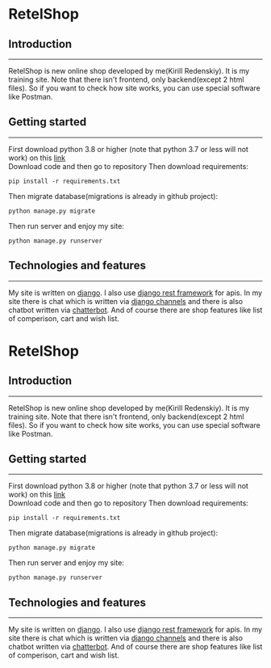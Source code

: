 # RetelShop
## Introduction
---
RetelShop is new online shop developed by me(Kirill Redenskiy). It is my training site. Note that there isn't frontend, only backend(except 2 html files). So if you want to check how site works, you can use special software like Postman.
## Getting started
---
First download python 3.8 or higher (note that python 3.7 or less will not work) on this [link](https://www.python.org "python")  
Download code and then go to repository
Then download requirements:
```
pip install -r requirements.txt
```
Then migrate database(migrations is already in github project):
```
python manage.py migrate
```
Then run server and enjoy my site:
```
python manage.py runserver
```
## Technologies and features
---
My site is written on [django](https://www.djangoproject.com "django"). I also use [django rest framework](https://www.django-rest-framework.org "django rest framework") for apis. In my site there is chat which is written via [django channels](https://channels.readthedocs.io/en/stable/introduction.html "django channels") and there is also chatbot written via [chatterbot](https://chatterbot.readthedocs.io/en/stable/, "chatterbot"). And of course there are shop features like list of comperison, cart and wish list.
# RetelShop
## Introduction
---
RetelShop is new online shop developed by me(Kirill Redenskiy). It is my training site. Note that there isn't frontend, only backend(except 2 html files). So if you want to check how site works, you can use special software like Postman.
## Getting started
---
First download python 3.8 or higher (note that python 3.7 or less will not work) on this [link](https://www.python.org "python")  
Download code and then go to repository
Then download requirements:
```
pip install -r requirements.txt
```
Then migrate database(migrations is already in github project):
```
python manage.py migrate
```
Then run server and enjoy my site:
```
python manage.py runserver
```
## Technologies and features
---
My site is written on [django](https://www.djangoproject.com "django"). I also use [django rest framework](https://www.django-rest-framework.org "django rest framework") for apis. In my site there is chat which is written via [django channels](https://channels.readthedocs.io/en/stable/introduction.html "django channels") and there is also chatbot written via [chatterbot](https://chatterbot.readthedocs.io/en/stable/, "chatterbot"). And of course there are shop features like list of comperison, cart and wish list.
